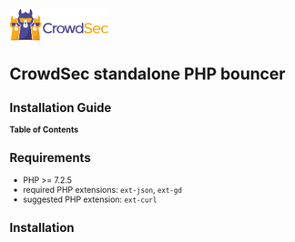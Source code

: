 ![CrowdSec Logo](images/logo_crowdsec.png)

# CrowdSec standalone PHP bouncer

## Installation Guide


<!-- START doctoc generated TOC please keep comment here to allow auto update -->
<!-- DON'T EDIT THIS SECTION, INSTEAD RE-RUN doctoc TO UPDATE -->
**Table of Contents**


<!-- END doctoc generated TOC please keep comment here to allow auto update -->


## Requirements

- PHP >= 7.2.5
- required PHP extensions: `ext-json`, `ext-gd`
- suggested PHP extension: `ext-curl` 

## Installation

